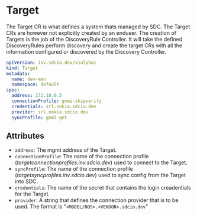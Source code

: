 # Target
The Target CR is what defines a system thats managed by SDC. The Target CRs are however not explicitly created by an enduser.
The creation of Targets is the job of the DiscoveryRule Controller. It will take the defined DiscoveryRules perform discovery and create the target CRs with all the information configured or discovered by the Discovery Controller.

```yaml
apiVersion: inv.sdcio.dev/v1alpha1
kind: Target
metadata:
  name: dev-man
  namespace: default
spec:
  address: 172.18.0.5
  connectionProfile: gnmi-skipverify
  credentials: srl.nokia.sdcio.dev
  provider: srl.nokia.sdcio.dev
  syncProfile: gnmi-get
```

## Attributes
* `address`: The mgmt address of the Target.
* `connectionProfile`: The name of the connection profile (_targetconnectionprofiles.inv.sdcio.dev_) used to connect to the Target.
* `syncProfile`: The name of the connection profile (_targetsyncprofiles.inv.sdcio.dev_) used to sync  config from the Target into SDC.
* `credentials`: The name of the secret that contains the login creadentials for the Target.
* `provider`: A string that defines the connection provider that is to be used. The format is "`<MODEL/NOS>.<VENDOR>.sdcio.dev`"
